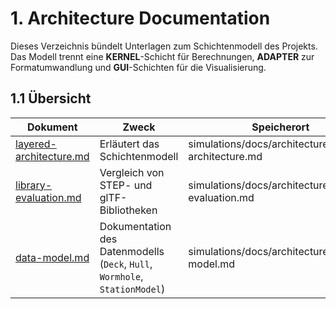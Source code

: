 # 1. Architecture Documentation

Dieses Verzeichnis bündelt Unterlagen zum Schichtenmodell des Projekts. Das Modell trennt eine **KERNEL**-Schicht für Berechnungen, **ADAPTER** zur Formatumwandlung und **GUI**-Schichten für die Visualisierung.

## 1.1 Übersicht

| Dokument | Zweck | Speicherort |
| --- | --- | --- |
| [layered-architecture.md](layered-architecture.md) | Erläutert das Schichtenmodell | simulations/docs/architecture/layered-architecture.md |
| [library-evaluation.md](library-evaluation.md) | Vergleich von STEP- und glTF-Bibliotheken | simulations/docs/architecture/library-evaluation.md |
| [data-model.md](data-model.md) | Dokumentation des Datenmodells (`Deck`, `Hull`, `Wormhole`, `StationModel`) | simulations/docs/architecture/data-model.md |

